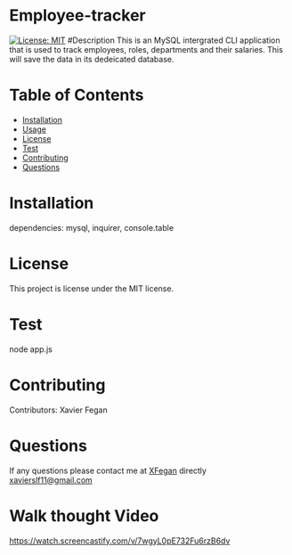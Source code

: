 # Employee-tracker
[![License: MIT](https://img.shields.io/badge/License-MIT-yellow.svg)](https://opensource.org/licenses/MIT)
#Description
This is an MySQL intergrated CLI application that is used to track employees, roles, departments and their salaries. This will save the data in its dedeicated database. 
# Table of Contents 
* [Installation](#installation)
* [Usage](#usage)
* [License](#license)
* [Test](#test)
* [Contributing](#contributing)
* [Questions](#questions)
# Installation
dependencies: mysql, inquirer, console.table
# License
This project is license under the  MIT license.
# Test
node app.js
# Contributing
​Contributors: Xavier Fegan
# Questions
If any questions please contact me at [XFegan](https://github.com/XFegan) directly [xavierslf11@gmail.com](mailto:xavierslf11@gmail.com)
# Walk thought Video
https://watch.screencastify.com/v/7wgyL0pE732Fu6rzB6dv
